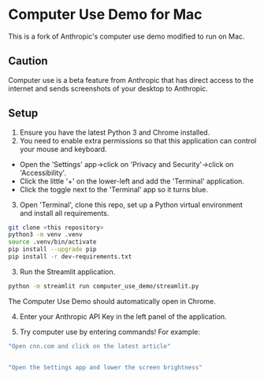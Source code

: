 # Computer Use Demo for Mac

This is a fork of Anthropic's computer use demo modified to run on Mac.

## Caution
Computer use is a beta feature from Anthropic that has direct access to the internet and sends screenshots of your desktop to Anthropic. 

## Setup
1. Ensure you have the latest Python 3 and Chrome installed.
2. You need to enable extra permissions so that this application can control your mouse and keyboard.  
  * Open the 'Settings' app->click on 'Privacy and Security'->click on 'Accessibility'. 
  * Click the little '+' on the lower-left and add the 'Terminal' application.  
  * Click the toggle next to the 'Terminal' app so it turns blue.
3. Open 'Terminal', clone this repo, set up a Python virtual environment and install all requirements.
```bash
git clone <this repository>
python3 -m venv .venv
source .venv/bin/activate
pip install --upgrade pip
pip install -r dev-requirements.txt
```
3. Run the Streamlit application.
```bash
python -m streamlit run computer_use_demo/streamlit.py
```
The Computer Use Demo should automatically open in Chrome.

4. Enter your Anthropic API Key in the left panel of the application.

5. Try computer use by entering commands!
For example:
```bash
"Open cnn.com and click on the latest article"


"Open the Settings app and lower the screen brightness"
```


 


